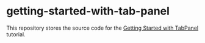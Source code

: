 # getting-started-with-tab-panel

This repository stores the source code for the [Getting Started with TabPanel](https://js.devexpress.com/Documentation/Guide/Widgets/Form/Getting_Started_with_TabPanel/) tutorial.